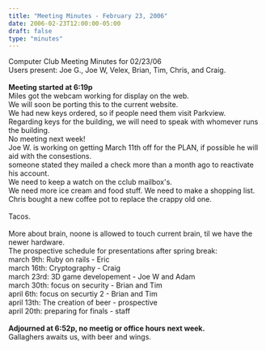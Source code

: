```yaml
---
title: "Meeting Minutes - February 23, 2006"
date: 2006-02-23T12:00:00-05:00
draft: false
type: "minutes"
---
```


Computer Club Meeting Minutes for 02/23/06<br>
Users present: Joe G., Joe W, Velex, Brian, Tim, Chris, and Craig.<br>
<br>
<b>Meeting started at 6:19p</b><br>
Miles got the webcam working for display on the web.<br>
We will soon be porting this to the current website.<br>
We had new keys ordered, so if people need them visit Parkview.<br>
Regarding keys for the building, we will need to speak with whomever runs
the building.<br>
No meeting next week!<br>
Joe W. is working on getting March 11th off for the PLAN, if possible he will aid with the consestions.<br>
someone stated they mailed a check more than a month ago to reactivate his account.<br>
We need to keep a watch on the cclub mailbox's.<br>
We need more ice cream and food stuff. We need to make a shopping list.<br>
Chris bought a new coffee pot to replace the crappy old one.<br>
<br>
Tacos.<br>
<br>
More about brain, noone is allowed to touch current brain, til we have the newer hardware.<br>
The prospective schedule for presentations after spring break:<br>
march 9th:  Ruby on rails - Eric<br>
march 16th: Cryptography - Craig<br>
march 23rd: 3D game developement - Joe W and Adam<br>
march 30th: focus on security - Brian and Tim<br>
april 6th:  focus on securtiy 2 - Brian and Tim<br>
april 13th: The creation of beer - prospective<br>
april 20th: preparing for finals - staff<br>
<br>
<b>Adjourned at 6:52p, no meetig or office hours next week.</b><br>
Gallaghers awaits us, with beer and wings.<br>
<br>
